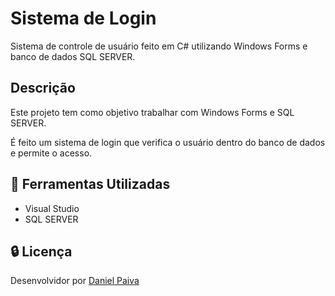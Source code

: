 # Sistema de Login

<p>Sistema de controle de usuário feito em C# utilizando Windows Forms e banco de dados SQL SERVER.</p>

## Descrição

<p>Este projeto tem como objetivo trabalhar com Windows Forms e SQL SERVER.</p>
<p>É feito um sistema de login que verifica o usuário dentro do banco de dados e permite o acesso.</p>

##

## :toolbox: Ferramentas Utilizadas

- Visual Studio
- SQL SERVER

## :lock: Licença

<p>Desenvolvidor por <a href="https://www.linkedin.com/in/danhpaiva/" target="_blank">Daniel Paiva</a></p>
